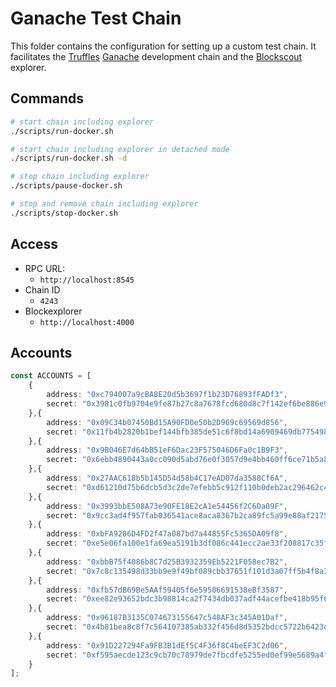 # Ganache Test Chain

This folder contains the configuration for setting up a custom test chain. It facilitates the [Truffles](https://trufflesuite.com) [Ganache](https://github.com/trufflesuite/ganache) development chain and the [Blockscout](https://github.com/blockscout/blockscout) explorer.


## Commands

```bash
# start chain including explorer
./scripts/run-docker.sh

# start chain including explorer in detached mode
./scripts/run-docker.sh -d

# stop chain including explorer
./scripts/pause-docker.sh

# stop and remove chain including explorer
./scripts/stop-docker.sh
```


## Access

- RPC URL:
  - `http://localhost:8545`
- Chain ID
  - `4243`
- Blockexplorer
  - `http://localhost:4000`


## Accounts

```ts
const ACCOUNTS = [
    {
        address: "0xc794007a9cBA8E20d5b3697f1b23D76893fFADf3",
        secret: "0x3981c0fb9704e9fe87b27c8a7678fcd680d8c7f142ef6be886e994ad0e9a1a18"
    },{
        address: "0x09C34b07450Bd15A90FD0e50b2D969c69569d856",
        secret: "0x11fb4b2820b1bef144bfb385de51c6f8bd14a6909469db7754988f8a5d655852"
    },{
        address: "0x9B046E7d64bB51eF6Dac23F575046D6Fa0c1B9F3",
        secret: "0x6ebb4890443a0cc090d5abd76e0f3057d9e4bb460ff6ce71b5a8664b7eebc93e"
    },{
        address: "0x27AAC618b5b145D54d58b4C17eAD07da3588Cf6A",
        secret: "0xd61210d75b6dcb5d3c2de7efebb5c912f110b0deb2ac296462c4d88e27818d72"
    },{
        address: "0x3993bbE508A73e90FE18E2cA1e54456f2C6Da09F",
        secret: "0x9cc3ad4f957fab036541ace8aca8367b2ca89fc5a99e88af2175c87b06b342fb"
    },{
        address: "0xbFA9286D4FD2f47a087bd7a44855Fc5365DA09f8",
        secret: "0xe5e06fa100e1fa69ea5191b3df086c441ecc2ae33f208817c35f494f2cfa63eb"
    },{
        address: "0xbbB75f4086b8C7d25B3932359Eb5221F058ec7B2",
        secret: "0x7c8c135498d33bb9e9f49bf089cbb37651f101d3a07ff5b4f8a3d7464deab797"
    },{
        address: "0xfb57dB69Be5AAf59405f6e59506691538eBf3587",
        secret: "0xee82e93652bdc3b98814ca2f7434db037adf44acefbe418b95f6303abc61a99b"
    },{
        address: "0x96187B3135C074673155647c548AF3c345A01Daf",
        secret: "0x4b81bea8c8f7c564107385ab332f456d8d5352bdcc5722b6423de3b6d9a66665"
    },{
        address: "0x91D227294Fa9FB3B1dEf5C4F36f8C4beEF3C2d06",
        secret: "0xf595aecde123c9cb70c78979de7fbcdfe5255ed0ef99e5689a4f46691890af9f"
    }
];
```